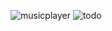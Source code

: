![musicplayer](https://github.com/ambasth05aruni/INTERACTIVE-CARD/assets/101694582/3a0c998c-de77-402a-a51b-9c184d79b9bb)
![todo](https://github.com/ambasth05aruni/INTERACTIVE-CARD/assets/101694582/f5a3a931-efd1-4886-8857-ae54e2b391f0)
